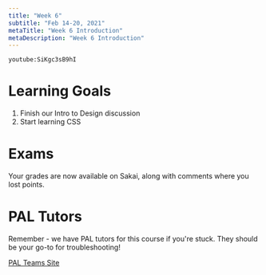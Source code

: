```yaml
---
title: "Week 6"
subtitle: "Feb 14-20, 2021"
metaTitle: "Week 6 Introduction"
metaDescription: "Week 6 Introduction"
---
```


`youtube:SiKgc3sB9hI`

# Learning Goals
1. Finish our Intro to Design discussion
1. Start learning CSS

# Exams
Your grades are now available on Sakai, along with comments where you lost points.

# PAL Tutors
Remember - we have PAL tutors for this course if you're stuck. They should be your go-to for troubleshooting!

[PAL Teams Site](https://teams.microsoft.com/l/team/19%3ae60866f910024b7b88da75489277dba9%40thread.tacv2/conversations?groupId=1b55cfbb-80e7-48c5-9077-9e6aefbe24a4&tenantId=00758a75-d55f-4737-a49c-29f42e96b59b)